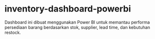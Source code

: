 # inventory-dashboard-powerbi
Dashboard ini dibuat menggunakan Power BI untuk memantau performa persediaan barang berdasarkan stok, supplier, lead time, dan kebutuhan restock. 
